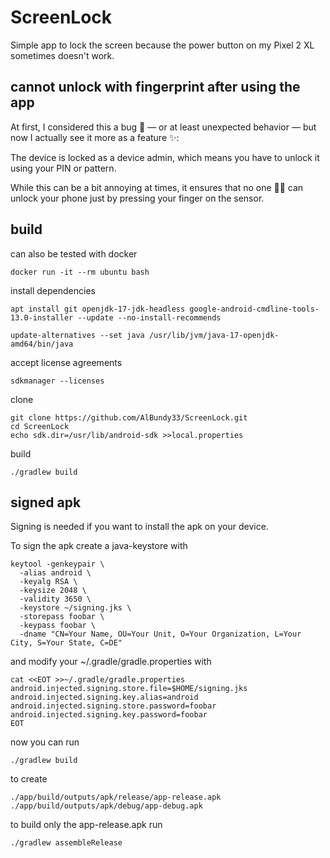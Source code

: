 # ScreenLock
Simple app to lock the screen because the power button on my Pixel 2 XL sometimes doesn't work.

## cannot unlock with fingerprint after using the app
At first, I considered this a bug 🐛 — or at least unexpected behavior — but now I actually see it more as a feature ✨:

The device is locked as a device admin, which means you have to unlock it using your PIN or pattern.

While this can be a bit annoying at times, it ensures that no one 🕵️‍♂️ can unlock your phone just by pressing your finger on the sensor.

## build
can also be tested with docker
```
docker run -it --rm ubuntu bash
```

install dependencies
```
apt install git openjdk-17-jdk-headless google-android-cmdline-tools-13.0-installer --update --no-install-recommends
```
```
update-alternatives --set java /usr/lib/jvm/java-17-openjdk-amd64/bin/java
```

accept license agreements
```
sdkmanager --licenses
```
clone
```
git clone https://github.com/AlBundy33/ScreenLock.git
cd ScreenLock
echo sdk.dir=/usr/lib/android-sdk >>local.properties
```
build
```
./gradlew build
```

## signed apk
Signing is needed if you want to install the apk on your device.

To sign the apk create a java-keystore with
```
keytool -genkeypair \
  -alias android \
  -keyalg RSA \
  -keysize 2048 \
  -validity 3650 \
  -keystore ~/signing.jks \
  -storepass foobar \
  -keypass foobar \
  -dname "CN=Your Name, OU=Your Unit, O=Your Organization, L=Your City, S=Your State, C=DE"
```

and modify your ~/.gradle/gradle.properties with
```
cat <<EOT >>~/.gradle/gradle.properties
android.injected.signing.store.file=$HOME/signing.jks
android.injected.signing.key.alias=android
android.injected.signing.store.password=foobar
android.injected.signing.key.password=foobar
EOT
```

now you can run
```
./gradlew build
```
to create
```
./app/build/outputs/apk/release/app-release.apk
./app/build/outputs/apk/debug/app-debug.apk
```
to build only the app-release.apk run
```
./gradlew assembleRelease
```

